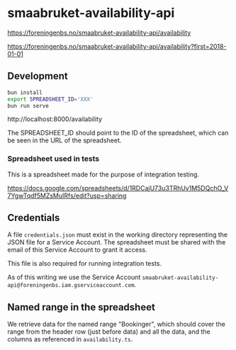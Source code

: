 # smaabruket-availability-api

https://foreningenbs.no/smaabruket-availability-api/availability

https://foreningenbs.no/smaabruket-availability-api/availability?first=2018-01-01

## Development

```bash
bun install
export SPREADSHEET_ID='XXX'
bun run serve
```

http://localhost:8000/availability

The SPREADSHEET_ID should point to the ID of the spreadsheet, which can
be seen in the URL of the spreadsheet.

### Spreadsheet used in tests

This is a spreadsheet made for the purpose of integration testing.

https://docs.google.com/spreadsheets/d/1RDCajU73u3TRhUv1M5DQchO_V7YgwTqdf5MZsMuIRfs/edit?usp=sharing

## Credentials

A file `credentials.json` must exist in the working directory representing
the JSON file for a Service Account. The spreadsheet must be shared with
the email of this Service Account to grant it access.

This file is also required for running integration tests.

As of this writing we use the Service Account
`smaabruket-availability-api@foreningenbs.iam.gserviceaccount.com`.

## Named range in the spreadsheet

We retrieve data for the named range "Bookinger", which should cover
the range from the header row (just before data) and all the data,
and the columns as referenced in `availability.ts`.
